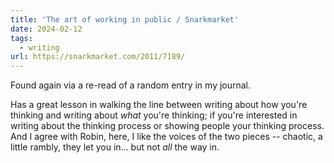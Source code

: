 ```yaml
---
title: 'The art of working in public / Snarkmarket'
date: 2024-02-12
tags:
  - writing
url: https://snarkmarket.com/2011/7189/
---
```


Found again via a re-read of a random entry in my journal.

Has a great lesson in walking the line between writing about how you're thinking and writing about _what_ you're thinking; if you're interested in writing about the thinking process or showing people your thinking process. And I agree with Robin, here, I like the voices of the two pieces -- chaotic, a little rambly, they let you in... but not _all_ the way in.

